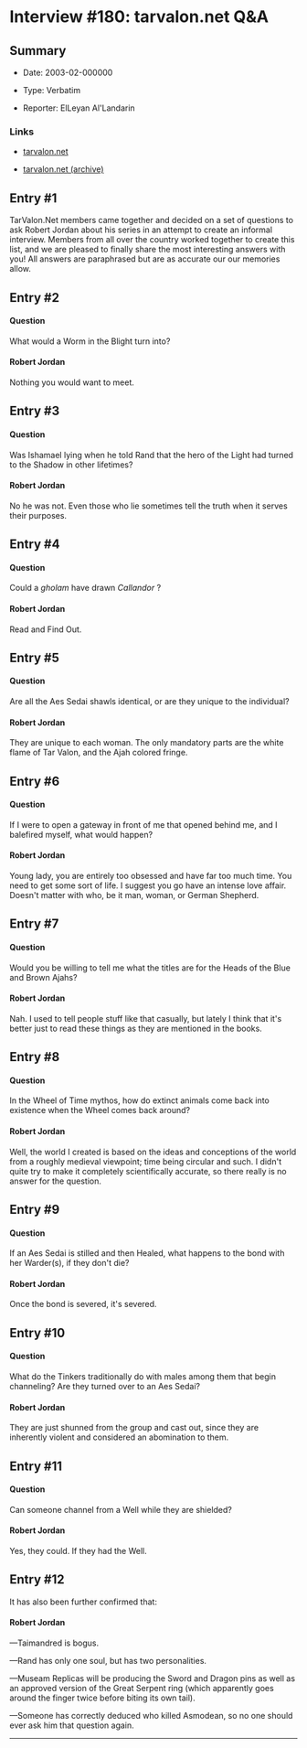 # Interview #180: tarvalon.net Q&A

## Summary

- Date: 2003-02-000000

- Type: Verbatim

- Reporter: ElLeyan Al'Landarin

### Links

- [tarvalon.net](http://library.tarvalon.net/index.php?title=Robert_Jordan_TarValon.net_Interview)

- [tarvalon.net (archive)](http://web.archive.org/web/20030404095949/www.tarvalon.net/news.asp?article=143)


## Entry #1

TarValon.Net members came together and decided on a set of questions to ask Robert Jordan about his series in an attempt to create an informal interview. Members from all over the country worked together to create this list, and we are pleased to finally share the most interesting answers with you! All answers are paraphrased but are as accurate our our memories allow.

## Entry #2

#### Question

What would a Worm in the Blight turn into?

#### Robert Jordan

Nothing you would want to meet.

## Entry #3

#### Question

Was Ishamael lying when he told Rand that the hero of the Light had turned to the Shadow in other lifetimes?

#### Robert Jordan

No he was not. Even those who lie sometimes tell the truth when it serves their purposes.

## Entry #4

#### Question

Could a
*gholam*
have drawn
*Callandor*
?

#### Robert Jordan

Read and Find Out.

## Entry #5

#### Question

Are all the Aes Sedai shawls identical, or are they unique to the individual?

#### Robert Jordan

They are unique to each woman. The only mandatory parts are the white flame of Tar Valon, and the Ajah colored fringe.

## Entry #6

#### Question

If I were to open a gateway in front of me that opened behind me, and I balefired myself, what would happen?

#### Robert Jordan

Young lady, you are entirely too obsessed and have far too much time. You need to get some sort of life. I suggest you go have an intense love affair. Doesn't matter with who, be it man, woman, or German Shepherd.

## Entry #7

#### Question

Would you be willing to tell me what the titles are for the Heads of the Blue and Brown Ajahs?

#### Robert Jordan

Nah. I used to tell people stuff like that casually, but lately I think that it's better just to read these things as they are mentioned in the books.

## Entry #8

#### Question

In the Wheel of Time mythos, how do extinct animals come back into existence when the Wheel comes back around?

#### Robert Jordan

Well, the world I created is based on the ideas and conceptions of the world from a roughly medieval viewpoint; time being circular and such. I didn't quite try to make it completely scientifically accurate, so there really is no answer for the question.

## Entry #9

#### Question

If an Aes Sedai is stilled and then Healed, what happens to the bond with her Warder(s), if they don't die?

#### Robert Jordan

Once the bond is severed, it's severed.

## Entry #10

#### Question

What do the Tinkers traditionally do with males among them that begin channeling? Are they turned over to an Aes Sedai?

#### Robert Jordan

They are just shunned from the group and cast out, since they are inherently violent and considered an abomination to them.

## Entry #11

#### Question

Can someone channel from a Well while they are shielded?

#### Robert Jordan

Yes, they could. If they had the Well.

## Entry #12

It has also been further confirmed that:

#### Robert Jordan

—Taimandred is bogus.

—Rand has only one soul, but has two personalities.

—Museam Replicas will be producing the Sword and Dragon pins as well as an approved version of the Great Serpent ring (which apparently goes around the finger twice before biting its own tail).

—Someone has correctly deduced who killed Asmodean, so no one should ever ask him that question again.


---

